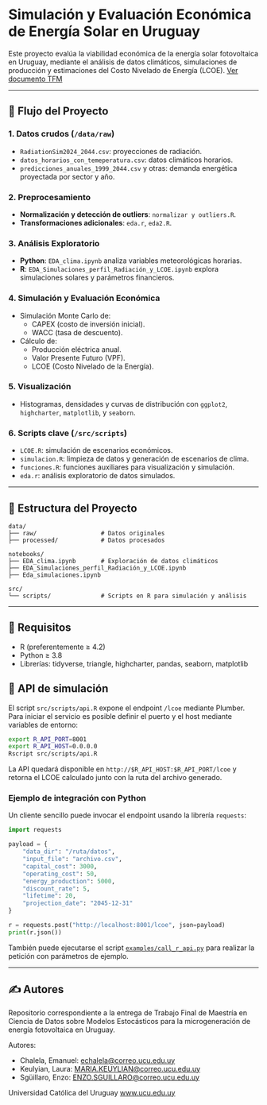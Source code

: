 
# Simulación y Evaluación Económica de Energía Solar en Uruguay

Este proyecto evalúa la viabilidad económica de la energía solar fotovoltaica en Uruguay, mediante el análisis de datos climáticos, simulaciones de producción y estimaciones del Costo Nivelado de Energía (LCOE). [Ver documento TFM](docs/TFM_EES.pdf)


---

## 🧭 Flujo del Proyecto

### 1. Datos crudos (`/data/raw`)
- `RadiationSim2024_2044.csv`: proyecciones de radiación.
- `datos_horarios_con_temeperatura.csv`: datos climáticos horarios.
- `predicciones_anuales_1999_2044.csv` y otras: demanda energética proyectada por sector y año.

### 2. Preprocesamiento
- **Normalización y detección de outliers**: `normalizar y outliers.R`.
- **Transformaciones adicionales**: `eda.r`, `eda2.R`.

### 3. Análisis Exploratorio
- **Python**: `EDA_clima.ipynb` analiza variables meteorológicas horarias.
- **R**: `EDA_Simulaciones_perfil_Radiación_y_LCOE.ipynb` explora simulaciones solares y parámetros financieros.

### 4. Simulación y Evaluación Económica
- Simulación Monte Carlo de:
  - CAPEX (costo de inversión inicial).
  - WACC (tasa de descuento).
- Cálculo de:
  - Producción eléctrica anual.
  - Valor Presente Futuro (VPF).
  - LCOE (Costo Nivelado de la Energía).

### 5. Visualización
- Histogramas, densidades y curvas de distribución con `ggplot2`, `highcharter`, `matplotlib`, y `seaborn`.

### 6. Scripts clave (`/src/scripts`)
- `LCOE.R`: simulación de escenarios económicos.
- `simulacion.R`: limpieza de datos y generación de escenarios de clima.
- `funciones.R`: funciones auxiliares para visualización y simulación.
- `eda.r`: análisis exploratorio de datos simulados.

---

## 📁 Estructura del Proyecto

```
data/
├── raw/                  # Datos originales
├── processed/            # Datos procesados

notebooks/
├── EDA_clima.ipynb       # Exploración de datos climáticos
├── EDA_Simulaciones_perfil_Radiación_y_LCOE.ipynb
├── Eda_simulaciones.ipynb

src/
└── scripts/              # Scripts en R para simulación y análisis
```

---

## 🔧 Requisitos

- R (preferentemente ≥ 4.2)
- Python ≥ 3.8
- Librerías: tidyverse, triangle, highcharter, pandas, seaborn, matplotlib

## 🚀 API de simulación

El script `src/scripts/api.R` expone el endpoint `/lcoe` mediante Plumber.
Para iniciar el servicio es posible definir el puerto y el host mediante
variables de entorno:

```bash
export R_API_PORT=8001
export R_API_HOST=0.0.0.0
Rscript src/scripts/api.R
```

La API quedará disponible en `http://$R_API_HOST:$R_API_PORT/lcoe` y
retorna el LCOE calculado junto con la ruta del archivo generado.

### Ejemplo de integración con Python

Un cliente sencillo puede invocar el endpoint usando la librería
`requests`:

```python
import requests

payload = {
    "data_dir": "/ruta/datos",
    "input_file": "archivo.csv",
    "capital_cost": 3000,
    "operating_cost": 50,
    "energy_production": 5000,
    "discount_rate": 5,
    "lifetime": 20,
    "projection_date": "2045-12-31"
}

r = requests.post("http://localhost:8001/lcoe", json=payload)
print(r.json())
```

También puede ejecutarse el script
[`examples/call_r_api.py`](examples/call_r_api.py) para realizar la
petición con parámetros de ejemplo.

---

## ✍️ Autores

Repositorio correspondiente a la entrega de Trabajo Final de Maestría en Ciencia de Datos sobre Modelos Estocásticos para la microgeneración de energía fotovoltaica en Uruguay.

Autores:
 - Chalela, Emanuel: echalela@correo.ucu.edu.uy
 - Keulyian, Laura: MARIA.KEUYLIAN@correo.ucu.edu.uy
 - Sgüillaro, Enzo: ENZO.SGUILLARO@correo.ucu.edu.uy

Universidad Católica del Uruguay www.ucu.edu.uy
